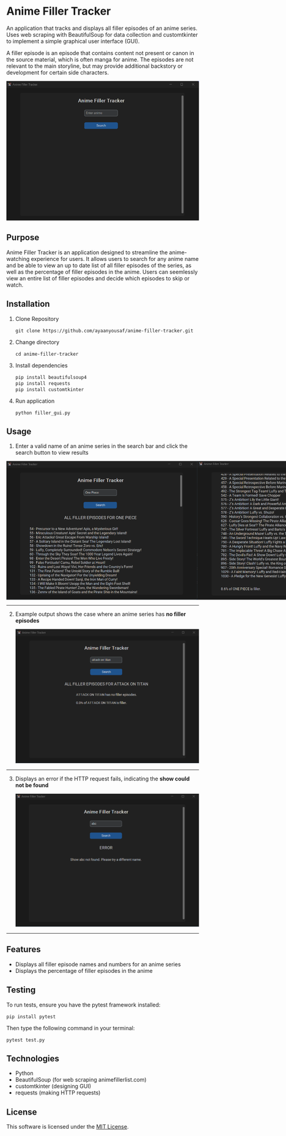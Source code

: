 # Anime Filler Tracker

An application that tracks and displays all filler episodes of an anime series. Uses web scraping with BeautifulSoup for data collection and customtkinter to implement a simple graphical user interface (GUI).

A filler episode is an episode that contains content not present or canon in the source material, which is often manga for anime. The episodes are not relevant to the main storyline, but may provide additional backstory or development for certain side characters.

<img src="screenshots/ex1.png" alt="Example 1" width="700"/>

## Purpose

Anime Filler Tracker is an application designed to streamline the anime-watching experience for users. It allows users to search for any anime name and be able to view an up to date list of all filler episodes of the series, as well as the percentage of filler episodes in the anime. Users can seemlessly view an entire list of filler episodes and decide which episodes to skip or watch.

## Installation 
1. Clone Repository
     ```
     git clone https://github.com/ayaanyousaf/anime-filler-tracker.git
     ```
3. Change directory
     ```
     cd anime-filler-tracker
     ```
5. Install dependencies
     ```
     pip install beautifulsoup4
     pip install requests
     pip install customtkinter
     ```

7. Run application
     ```
     python filler_gui.py
     ```

## Usage 
1. Enter a valid name of an anime series in the search bar and click the search button to view results
<div style="display: flex; justify-content: space-between;">
  <img src="screenshots/ex2.png" alt="Search and Results" width="500"/>
  <img src="screenshots/ex3.png" alt="Scrolled View" width="500"/>
</div>
<hr>

2. Example output shows the case where an anime series has <b>no filler episodes</b>

   <img src="screenshots/ex5.png" alt="No Filler Episodes" width="550"/>
<hr>

3. Displays an error if the HTTP request fails, indicating the <b>show could not be found</b>

   <img src="screenshots/ex4.png" alt="Show Not Found" width="550"/>
<hr>

## Features
* Displays all filler episode names and numbers for an anime series
* Displays the percentage of filler episodes in the anime

## Testing 
To run tests, ensure you have the pytest framework installed: 
```
pip install pytest
```
Then type the following command in your terminal: 
```
pytest test.py
```

## Technologies 
- Python
- BeautifulSoup (for web scraping animefillerlist.com)
- customtkinter (designing GUI)
- requests (making HTTP requests)

## License 
This software is licensed under the [MIT License](LICENSE).

